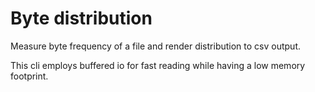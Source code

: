 # Byte distribution

Measure byte frequency of a file and render distribution to csv output.

This cli employs buffered io for fast reading while having a low memory footprint.
